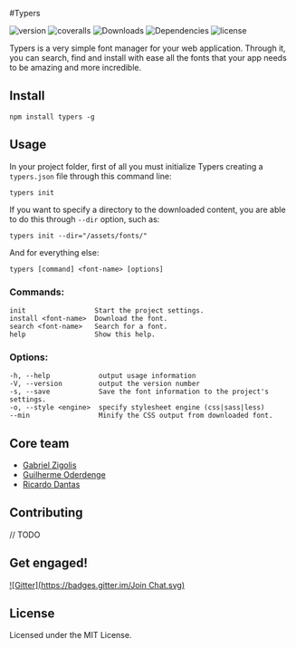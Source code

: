 #Typers

![version](http://img.shields.io/npm/v/typers.svg?style=flat)
![coveralls](http://img.shields.io/travis/typers/typers.svg?style=flat)
![Downloads](http://img.shields.io/npm/dm/typers.svg?style=flat)
![Dependencies](https://david-dm.org/typers/typers.svg?style=flat)
![license](http://img.shields.io/npm/l/typers.svg?style=flat)


Typers is a very simple font manager for your web application. Through it, you can search, find and install with ease all the fonts that your app needs to be amazing and more incredible.


## Install

    npm install typers -g

## Usage

In your project folder, first of all you must initialize Typers creating a `typers.json` file through this command line:

    typers init

If you want to specify a directory to the downloaded content, you are able
to do this through `--dir` option, such as:

    typers init --dir="/assets/fonts/"

And for everything else:

    typers [command] <font-name> [options]

### Commands:

    init                 Start the project settings.
    install <font-name>  Download the font.
    search <font-name>   Search for a font.
    help                 Show this help.

### Options:

    -h, --help            output usage information
    -V, --version         output the version number
    -s, --save            Save the font information to the project's settings.
    -o, --style <engine>  specify stylesheet engine (css|sass|less)
    --min                 Minify the CSS output from downloaded font.

## Core team

* [Gabriel Zigolis](http://twitter.com/zigolis)
* [Guilherme Oderdenge](http://twitter.com/chiefgui)
* [Ricardo Dantas](http://twitter.com/ricardodantas)

## Contributing

// TODO

## Get engaged!
[![Gitter](https://badges.gitter.im/Join Chat.svg)](https://gitter.im/typers/typers?utm_source=badge&utm_medium=badge&utm_campaign=pr-badge&utm_content=badge)

## License

Licensed under the MIT License.
